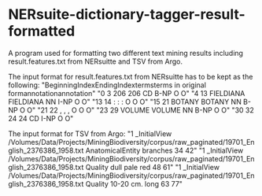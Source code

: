 # NERsuite-dictionary-tagger-result-formatted
A program used for formatting two different text mining results including result.features.txt from NERsuitte and TSV from Argo.

The input format for result.features.txt from NERsuitte has to be kept as the following:
"BeginningIndex<tab>EndingIndex<tab>terms<tab>terms in original form<tab>annotation<tab>annotation"
"0	3	206	206	CD	B-NP	O	O"
"4	13	FIELDIANA	FIELDIANA	NN	I-NP	O	O"
"13	14	:	:	:	O	O	O"
"15	21	BOTANY	BOTANY	NN	B-NP	O	O"
"21	22	,	,	,	O	O	O"
"23	29	VOLUME	VOLUME	NN	B-NP	O	O"
"30	32	24	24	CD	I-NP	O	O"

The input format for TSV from Argo:
"1	_InitialView	/Volumes/Data/Projects/MiningBiodiversity/corpus/raw_paginated/19701_English_2376386_1958.txt	AnatomicalEntity	branches	34	42"
"1	_InitialView	/Volumes/Data/Projects/MiningBiodiversity/corpus/raw_paginated/19701_English_2376386_1958.txt	Quality	dull pale red	48	61"
"1	_InitialView	/Volumes/Data/Projects/MiningBiodiversity/corpus/raw_paginated/19701_English_2376386_1958.txt	Quality	10-20 cm. long	63	77"
